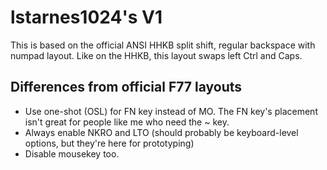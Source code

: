 # lstarnes1024's V1
This is based on the official ANSI HHKB split shift, regular backspace with
numpad layout. Like on the HHKB, this layout swaps left Ctrl and Caps.

## Differences from official F77 layouts 
* Use one-shot (OSL) for FN key instead of MO. The FN key's placement isn't great
  for people like me who need the ~ key. 
* Always enable NKRO and LTO (should probably be keyboard-level options, but 
  they're here for prototyping)
* Disable mousekey too.

